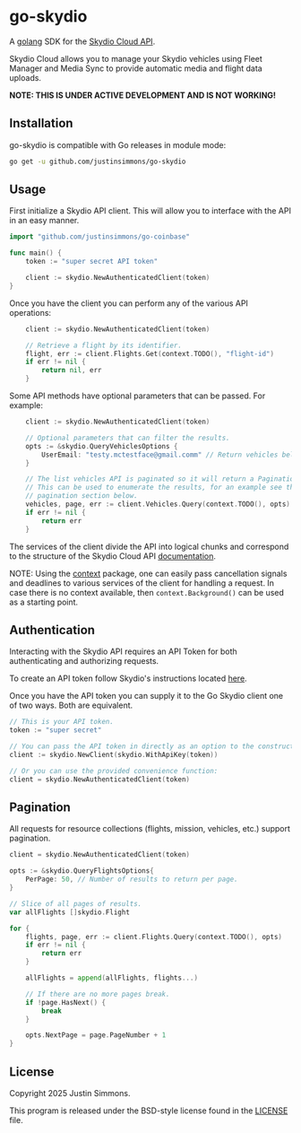 # go-skydio

A [golang](https://go.dev/) SDK for the [Skydio Cloud API](https://apidocs.skydio.com/reference/introduction).

Skydio Cloud allows you to manage your Skydio vehicles using Fleet Manager and Media Sync to provide automatic media and flight data uploads.

**NOTE: THIS IS UNDER ACTIVE DEVELOPMENT AND IS NOT WORKING!**

## Installation

go-skydio is compatible with Go releases in module mode:

```sh
go get -u github.com/justinsimmons/go-skydio
```

## Usage

First initialize a Skydio API client. This will allow you to interface with the API in an easy manner.

```go
import "github.com/justinsimmons/go-coinbase"

func main() {
    token := "super secret API token"

    client := skydio.NewAuthenticatedClient(token)
}
```

Once you have the client you can perform any of the various API operations:

```go
    client := skydio.NewAuthenticatedClient(token)

    // Retrieve a flight by its identifier.
    flight, err := client.Flights.Get(context.TODO(), "flight-id")
    if err != nil {
        return nil, err
    }
```

Some API methods have optional parameters that can be passed. For example:

```go
    client := skydio.NewAuthenticatedClient(token)

    // Optional parameters that can filter the results.
    opts := &skydio.QueryVehiclesOptions {
        UserEmail: "testy.mctestface@gmail.comm" // Return vehicles belonging to this user.
    }

    // The list vehicles API is paginated so it will return a Pagination struct.
    // This can be used to enumerate the results, for an example see the
    // pagination section below.
    vehicles, page, err := client.Vehicles.Query(context.TODO(), opts)
    if err != nil {
        return err
    }
```

The services of the client divide the API into logical chunks and correspond to the structure of the Skydio Cloud API [documentation](https://apidocs.skydio.com/reference/introduction).

NOTE: Using the [context](https://godoc.org/context) package, one can easily pass cancellation signals and deadlines to various services of the client for handling a request. In case there is no context available, then `context.Background()` can be used as a starting point.

## Authentication

Interacting with the Skydio API requires an API Token for both authenticating and authorizing requests.

To create an API token follow Skydio's instructions located [here](https://apidocs.skydio.com/reference/authentication#creating-an-api-token).

Once you have the API token you can supply it to the Go Skydio client one of two ways. Both are equivalent.

```go
// This is your API token.
token := "super secret"

// You can pass the API token in directly as an option to the constructor.
client := skydio.NewClient(skydio.WithApiKey(token))

// Or you can use the provided convenience function:
client = skydio.NewAuthenticatedClient(token)
```

## Pagination

All requests for resource collections (flights, mission, vehicles, etc.)
support pagination.

```go
client = skydio.NewAuthenticatedClient(token)

opts := &skydio.QueryFlightsOptions{
    PerPage: 50, // Number of results to return per page.
}

// Slice of all pages of results.
var allFlights []skydio.Flight

for {
    flights, page, err := client.Flights.Query(context.TODO(), opts)
    if err != nil {
        return err
    }

    allFlights = append(allFlights, flights...)

    // If there are no more pages break.
    if !page.HasNext() {
        break
    }

    opts.NextPage = page.PageNumber + 1
}
```

## License

Copyright 2025 Justin Simmons.

This program is released under the BSD-style license found in the
[LICENSE](./LICENSE) file.
